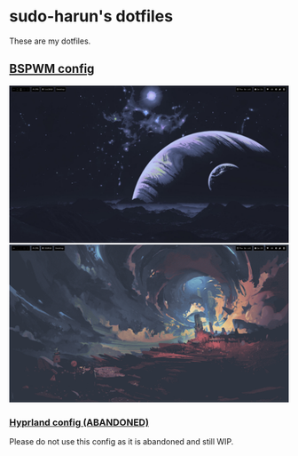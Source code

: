 <h1>sudo-harun's dotfiles</h1>

These are my dotfiles.

<h2><a href="https://github.com/sudo-harun/dotfiles/tree/bspwm">BSPWM config</a></h2>
<div align="center">
  <img src="./assets/screenshot1.png" alt="bspwm screenshot 1">
  <img src="./assets/screenshot2.png" alt="bspwm screenshot 2">
</div>

<h3><a href="https://github.com/sudo-harun/dotfiles/tree/hyprland">Hyprland config (ABANDONED)</a></h3>
Please do not use this config as it is abandoned and still WIP.

